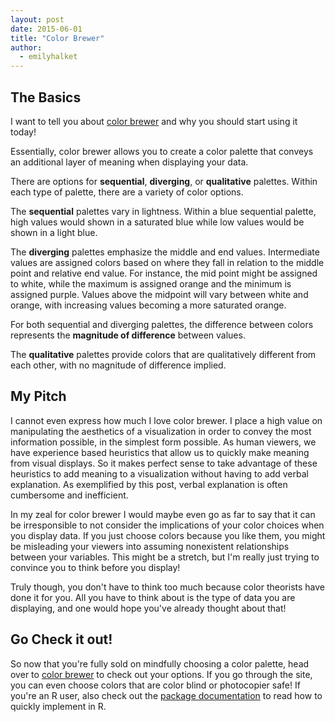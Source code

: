 ```yaml
---
layout: post
date: 2015-06-01
title: "Color Brewer"
author:
  - emilyhalket
---
```


## The Basics

I want to tell you about [color brewer](http://colorbrewer2.org/) and why you should start using it today!  

Essentially, color brewer allows you to create a color palette that conveys an additional layer of meaning when displaying your data.

There are options for **sequential**, **diverging**, or **qualitative** palettes.
Within each type of palette, there are a variety of color options.

The **sequential** palettes vary in lightness. Within a blue sequential palette, high values would shown in a saturated blue while low values would be shown in a light blue.

The **diverging** palettes emphasize the middle and end values.
Intermediate values are assigned colors based on where they fall in relation to the middle point and relative end value.
For instance, the mid point might be assigned to white, while the maximum is assigned orange and the minimum is assigned purple.
Values above the midpoint will vary between white and orange, with increasing values becoming a more saturated orange.

For both sequential and diverging palettes, the difference between colors represents the **magnitude of difference** between values.

The **qualitative** palettes provide colors that are qualitatively different from each other, with no magnitude of difference implied.

## My Pitch

I cannot even express how much I love color brewer. I place a high value on manipulating the aesthetics of a visualization in order to convey the most information possible, in the simplest form possible. As human viewers, we have experience based heuristics that allow us to quickly make meaning from visual displays. So it makes perfect sense to take advantage of these heuristics to add meaning to a visualization without having to add verbal explanation. As exemplified by this post, verbal explanation is often cumbersome and inefficient.

In my zeal for color brewer I would maybe even go as far to say that it can be irresponsible to not consider the implications of your color choices when you display data. If you just choose colors because you like them, you might be misleading your viewers into assuming nonexistent relationships between your variables. This might be a stretch, but I'm really just trying to convince you to think before you display!

Truly though, you don't have to think too much because color theorists have done it for you. All you have to think about is the type of data you are displaying, and one would hope you've already thought about that!

## Go Check it out!

So now that you're fully sold on mindfully choosing a color palette, head over to [color brewer](http://colorbrewer2.org/) to check out your options. If you go through the site, you can even choose colors that are color blind or photocopier safe! If you're an R user, also check out the [package documentation](http://cran.r-project.org/web/packages/RColorBrewer/RColorBrewer.pdf) to read how to quickly implement in R.


